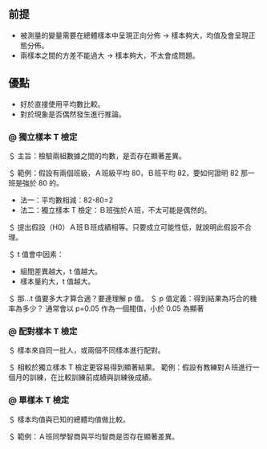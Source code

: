 
## 前提

-   被測量的變量需要在總體樣本中呈現正向分佈 -> 樣本夠大，均值及會呈現正態分佈。
-   兩樣本之間的方差不能過大 -> 樣本夠大，不太會成問題。

## 優點

-   好於直接使用平均數比較。
-   對於現象是否偶然發生進行推論。

### @ 獨立樣本 T 檢定

＄ 主旨：檢驗兩組數據之間的均數，是否存在顯著差異。

＄ 範例：假設有兩個班級，Ａ班級平均 80，Ｂ班平均 82，要如何證明 82 那一班是強於 80 的。
- 法一：平均數相減：82-80=2
- 法二：獨立樣本 T 檢定：Ｂ班強於Ａ班，不太可能是偶然的。

＄ 提出假設（H0）Ａ班Ｂ班成績相等。只要成立可能性低，就說明此假設不合理。

＄ t 值會中因素：
-   組間差異越大，t 值越大。
-   樣本量約大，t 值越大。

＄ 那...t 值要多大才算合適？要連理解 p 值。
＄ p 值定義：得到結果為巧合的機率為多少？ 通常會以 p=0.05 作為一個閥值，小於 0.05 為顯著

### @ 配對樣本 T 檢定

＄ 樣本來自同一批人，或兩個不同樣本進行配對。

＄ 相較於獨立樣本 T 檢定更容易得到顯著結果。
範例：假設有教練對Ａ班進行一個月的訓練，在比較訓練前成績與訓練後成績。

### @ 單樣本 T 檢定

＄ 樣本均值與已知的總體均值做比較。

＄ 範例：Ａ班同學智商與平均智商是否存在顯著差異。